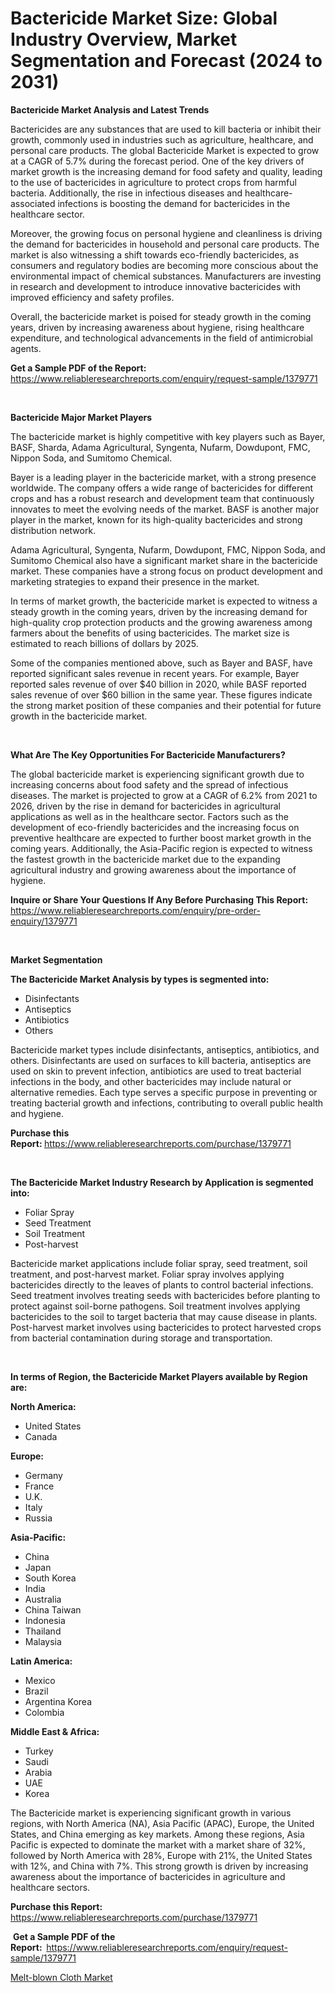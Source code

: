 <p><h1>Bactericide Market Size: Global Industry Overview, Market Segmentation and Forecast (2024 to 2031)</h1></p><p><strong>Bactericide Market Analysis and Latest Trends</strong></p>
<p><p>Bactericides are any substances that are used to kill bacteria or inhibit their growth, commonly used in industries such as agriculture, healthcare, and personal care products. The global Bactericide Market is expected to grow at a CAGR of 5.7% during the forecast period. One of the key drivers of market growth is the increasing demand for food safety and quality, leading to the use of bactericides in agriculture to protect crops from harmful bacteria. Additionally, the rise in infectious diseases and healthcare-associated infections is boosting the demand for bactericides in the healthcare sector.</p><p>Moreover, the growing focus on personal hygiene and cleanliness is driving the demand for bactericides in household and personal care products. The market is also witnessing a shift towards eco-friendly bactericides, as consumers and regulatory bodies are becoming more conscious about the environmental impact of chemical substances. Manufacturers are investing in research and development to introduce innovative bactericides with improved efficiency and safety profiles.</p><p>Overall, the bactericide market is poised for steady growth in the coming years, driven by increasing awareness about hygiene, rising healthcare expenditure, and technological advancements in the field of antimicrobial agents.</p></p>
<p><strong>Get a Sample PDF of the Report:&nbsp;</strong> <a href="https://www.reliableresearchreports.com/enquiry/request-sample/1379771">https://www.reliableresearchreports.com/enquiry/request-sample/1379771</a></p>
<p>&nbsp;</p>
<p><strong>Bactericide Major Market Players</strong></p>
<p><p>The bactericide market is highly competitive with key players such as Bayer, BASF, Sharda, Adama Agricultural, Syngenta, Nufarm, Dowdupont, FMC, Nippon Soda, and Sumitomo Chemical. </p><p>Bayer is a leading player in the bactericide market, with a strong presence worldwide. The company offers a wide range of bactericides for different crops and has a robust research and development team that continuously innovates to meet the evolving needs of the market. BASF is another major player in the market, known for its high-quality bactericides and strong distribution network. </p><p>Adama Agricultural, Syngenta, Nufarm, Dowdupont, FMC, Nippon Soda, and Sumitomo Chemical also have a significant market share in the bactericide market. These companies have a strong focus on product development and marketing strategies to expand their presence in the market. </p><p>In terms of market growth, the bactericide market is expected to witness a steady growth in the coming years, driven by the increasing demand for high-quality crop protection products and the growing awareness among farmers about the benefits of using bactericides. The market size is estimated to reach billions of dollars by 2025.</p><p>Some of the companies mentioned above, such as Bayer and BASF, have reported significant sales revenue in recent years. For example, Bayer reported sales revenue of over $40 billion in 2020, while BASF reported sales revenue of over $60 billion in the same year. These figures indicate the strong market position of these companies and their potential for future growth in the bactericide market.</p></p>
<p>&nbsp;</p>
<p><strong>What Are The Key Opportunities For Bactericide Manufacturers?</strong></p>
<p><p>The global bactericide market is experiencing significant growth due to increasing concerns about food safety and the spread of infectious diseases. The market is projected to grow at a CAGR of 6.2% from 2021 to 2026, driven by the rise in demand for bactericides in agricultural applications as well as in the healthcare sector. Factors such as the development of eco-friendly bactericides and the increasing focus on preventive healthcare are expected to further boost market growth in the coming years. Additionally, the Asia-Pacific region is expected to witness the fastest growth in the bactericide market due to the expanding agricultural industry and growing awareness about the importance of hygiene.</p></p>
<p><strong>Inquire or Share Your Questions If Any Before Purchasing This Report:</strong> <a href="https://www.reliableresearchreports.com/enquiry/pre-order-enquiry/1379771">https://www.reliableresearchreports.com/enquiry/pre-order-enquiry/1379771</a></p>
<p>&nbsp;</p>
<p><strong>Market Segmentation</strong></p>
<p><strong>The Bactericide Market Analysis by types is segmented into:</strong></p>
<p><ul><li>Disinfectants</li><li>Antiseptics</li><li>Antibiotics</li><li>Others</li></ul></p>
<p><p>Bactericide market types include disinfectants, antiseptics, antibiotics, and others. Disinfectants are used on surfaces to kill bacteria, antiseptics are used on skin to prevent infection, antibiotics are used to treat bacterial infections in the body, and other bactericides may include natural or alternative remedies. Each type serves a specific purpose in preventing or treating bacterial growth and infections, contributing to overall public health and hygiene.</p></p>
<p><strong>Purchase this Report:&nbsp;</strong><a href="https://www.reliableresearchreports.com/purchase/1379771">https://www.reliableresearchreports.com/purchase/1379771</a></p>
<p>&nbsp;</p>
<p><strong>The Bactericide Market Industry Research by Application is segmented into:</strong></p>
<p><ul><li>Foliar Spray</li><li>Seed Treatment</li><li>Soil Treatment</li><li>Post-harvest</li></ul></p>
<p><p>Bactericide market applications include foliar spray, seed treatment, soil treatment, and post-harvest market. Foliar spray involves applying bactericides directly to the leaves of plants to control bacterial infections. Seed treatment involves treating seeds with bactericides before planting to protect against soil-borne pathogens. Soil treatment involves applying bactericides to the soil to target bacteria that may cause disease in plants. Post-harvest market involves using bactericides to protect harvested crops from bacterial contamination during storage and transportation.</p></p>
<p>&nbsp;</p>
<p><strong>In terms of Region, the Bactericide Market Players available by Region are:</strong></p>
<p>
    <p> <strong> North America: </strong>
        <ul>
            <li>United States</li>
            <li>Canada</li>
        </ul>
        </p> 
    <p> <strong> Europe: </strong>
        <ul>
            <li>Germany</li>
            <li>France</li>
            <li>U.K.</li>
            <li>Italy</li>
            <li>Russia</li>
        </ul>
        </p> 
    <p> <strong> Asia-Pacific: </strong>
        <ul>
            <li>China</li>
            <li>Japan</li>
            <li>South Korea</li>
            <li>India</li>
            <li>Australia</li>
            <li>China Taiwan</li>
            <li>Indonesia</li>
            <li>Thailand</li>
            <li>Malaysia</li>
        </ul>
        </p> 
    <p> <strong> Latin America: </strong>
        <ul>
            <li>Mexico</li>
            <li>Brazil</li>
            <li>Argentina Korea</li>
            <li>Colombia</li>
        </ul>
        </p> 
    <p> <strong> Middle East & Africa: </strong>
        <ul>
            <li>Turkey</li>
            <li>Saudi</li>
            <li>Arabia</li>
            <li>UAE</li>
            <li>Korea</li>
        </ul>
    </p>
    </p>
<p><p>The Bactericide market is experiencing significant growth in various regions, with North America (NA), Asia Pacific (APAC), Europe, the United States, and China emerging as key markets. Among these regions, Asia Pacific is expected to dominate the market with a market share of 32%, followed by North America with 28%, Europe with 21%, the United States with 12%, and China with 7%. This strong growth is driven by increasing awareness about the importance of bactericides in agriculture and healthcare sectors.</p></p>
<p><strong>Purchase this Report: </strong><a href="https://www.reliableresearchreports.com/purchase/1379771">https://www.reliableresearchreports.com/purchase/1379771</a></p>
<p>&nbsp;<strong>Get a Sample PDF of the Report:&nbsp;&nbsp;</strong><a href="https://www.reliableresearchreports.com/enquiry/request-sample/1379771">https://www.reliableresearchreports.com/enquiry/request-sample/1379771</a></p>
<p><strong></strong></p>
<p><p><a href="https://invited-way-688.notion.site/Melt-blown-Cloth-Market-Analysis-and-Market-Size-Global-Industry-Overview-Market-Segmentation-and--e37e87b3b9a842f49c01e317425309c5">Melt-blown Cloth Market</a></p></p>
